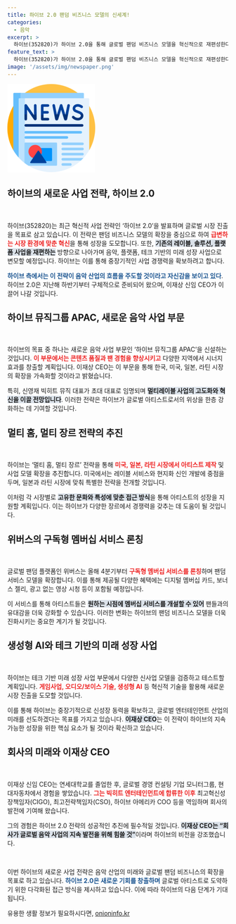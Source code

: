 ```yaml
---
title: 하이브 2.0 팬덤 비즈니스 모델의 신세계!
categories:
  - 음악
excerpt: >
  하이브(352820)가 하이브 2.0을 통해 글로벌 팬덤 비즈니스 모델을 혁신적으로 재편성한다. 신임 CEO 이재상이 이끄는 새로운 전략은 음악, 플랫폼, 테크 분야에서의 성장을 목표로 하며, 멀티레이블 사업과 구독형 멤버십 서비스로 팬 경험을 극대화할 예정이다.
feature_text: >
  하이브(352820)가 하이브 2.0을 통해 글로벌 팬덤 비즈니스 모델을 혁신적으로 재편성한다. 신임 CEO 이재상이 이끄는 새로운 전략은 음악, 플랫폼, 테크 분야에서의 성장을 목표로 하며, 멀티레이블 사업과 구독형 멤버십 서비스로 팬 경험을 극대화할 예정이다.
image: '/assets/img/newspaper.png'
---
```


<p><img src="/assets/img/newspaper.png" alt="kimp 속보" /></p>

<h2 data-ke-size="size26">하이브의 새로운 사업 전략, 하이브 2.0</h2>

<p data-ke-size="size16">&nbsp;</p> 

<p>하이브(352820)는 최근 혁신적 사업 전략인 ‘하이브 2.0’을 발표하며 글로벌 시장 진출을 목표로 삼고 있습니다. 이 전략은 팬덤 비즈니스 모델의 확장을 중심으로 하여 <b><span style="color: #ee2323;">급변하는 시장 환경에 맞춘 혁신</span></b>을 통해 성장을 도모합니다. 또한, <b><span style="background-color: #21538527;">기존의 레이블, 솔루션, 플랫폼 사업을 재편하는</span></b> 방향으로 나아가며 음악, 플랫폼, 테크 기반의 미래 성장 사업으로 변모할 예정입니다. 하이브는 이를 통해 중장기적인 사업 경쟁력을 확보하려고 합니다. </p>

<p><b><span style="color: #1a5490;">하이브 측에서는 이 전략이 음악 산업의 흐름을 주도할 것이라고 자신감을 보이고 있다</span></b>. 하이브 2.0은 지난해 하반기부터 구체적으로 준비되어 왔으며, 이재상 신임 CEO가 이끌어 나갈 것입니다. </p>

<h2 data-ke-size="size26">하이브 뮤직그룹 APAC, 새로운 음악 사업 부문</h2>

<p data-ke-size="size16">&nbsp;</p> 

<p>하이브의 목표 중 하나는 새로운 음악 사업 부문인 ‘하이브 뮤직그룹 APAC’을 신설하는 것입니다. <b><span style="color: #ee2323;">이 부문에서는 콘텐츠 품질과 팬 경험을 향상시키고</span></b> 다양한 지역에서 시너지 효과를 창출할 계획입니다. 이재상 CEO는 이 부문을 통해 한국, 미국, 일본, 라틴 시장의 확장을 가속화할 것이라고 밝혔습니다. </p>

<p>특히, 신영재 빅히트 뮤직 대표가 초대 대표로 임명되며 <b><span style="background-color: #21538527;">멀티레이블 사업의 고도화와 혁신을 이끌 전망입니다</span></b>. 이러한 전략은 하이브가 글로벌 아티스트로서의 위상을 한층 강화하는 데 기여할 것입니다.</p>

<h2 data-ke-size="size26">멀티 홈, 멀티 장르 전략의 추진</h2>

<p data-ke-size="size16">&nbsp;</p> 

<p>하이브는 ‘멀티 홈, 멀티 장르’ 전략을 통해 <b><span style="color: #ee2323;">미국, 일본, 라틴 시장에서 아티스트 제작</span></b> 및 사업 모델 확장을 추진합니다. 미국에서는 레이블 서비스와 현지화 신인 개발에 중점을 두며, 일본과 라틴 시장에 맞춰 특별한 전략을 전개할 것입니다. </p>

<p>이처럼 각 시장별로 <b><span style="background-color: #21538527;">고유한 문화와 특성에 맞춘 접근 방식</span></b>을 통해 아티스트의 성장을 지원할 계획입니다. 이는 하이브가 다양한 장르에서 경쟁력을 갖추는 데 도움이 될 것입니다.</p>

<h2 data-ke-size="size26">위버스의 구독형 멤버십 서비스 론칭</h2>

<p data-ke-size="size16">&nbsp;</p> 

<p>글로벌 팬덤 플랫폼인 위버스는 올해 4분기부터 <b><span style="color: #ee2323;">구독형 멤버십 서비스를 론칭</span></b>하며 팬덤 서비스 모델을 확장합니다. 이를 통해 제공될 다양한 혜택에는 디지털 멤버십 카드, 보너스 젤리, 광고 없는 영상 시청 등이 포함될 예정입니다. </p>

<p>이 서비스를 통해 아티스트들은 <b><span style="background-color: #21538527;">원하는 시점에 멤버십 서비스를 개설할 수 있어</span></b> 팬들과의 유대감을 더욱 강화할 수 있습니다. 이러한 변화는 하이브의 팬덤 비즈니스 모델을 더욱 진화시키는 중요한 계기가 될 것입니다.</p>

<h2 data-ke-size="size26">생성형 AI와 테크 기반의 미래 성장 사업</h2>

<p data-ke-size="size16">&nbsp;</p> 

<p>하이브는 테크 기반 미래 성장 사업 부문에서 다양한 신사업 모델을 검증하고 테스트할 계획입니다. <b><span style="color: #ee2323;">게임사업, 오디오/보이스 기술, 생성형 AI</span></b> 등 혁신적 기술을 활용해 새로운 시장 진출을 도모할 것입니다. </p>

<p>이를 통해 하이브는 중장기적으로 신성장 동력을 확보하고, 글로벌 엔터테인먼트 산업의 미래를 선도하겠다는 목표를 가지고 있습니다. <b><span style="background-color: #21538527;">이재상 CEO</span></b>는 이 전략이 하이브의 지속 가능한 성장을 위한 핵심 요소가 될 것이라 확신하고 있습니다.</p>

<h2 data-ke-size="size26">회사의 미래와 이재상 CEO</h2>

<p data-ke-size="size16">&nbsp;</p> 

<p>이재상 신임 CEO는 연세대학교를 졸업한 후, 글로벌 경영 컨설팅 기업 모니터그룹, 현대자동차에서 경험을 쌓았습니다. <b><span style="color: #ee2323;">그는 빅히트 엔터테인먼트에 합류한 이후</span></b> 최고혁신성장책임자(CIGO), 최고전략책임자(CSO), 하이브 아메리카 COO 등을 역임하며 회사의 발전에 기여해 왔습니다. </p>

<p>그의 경험은 하이브 2.0 전략의 성공적인 추진에 필수적일 것입니다. <b><span style="background-color: #21538527;">이재상 CEO는 “회사가 글로벌 음악 사업의 지속 발전을 위해 힘쓸 것”</span></b>이라며 하이브의 비전을 강조했습니다.</p>

<p data-ke-size="size16">&nbsp;</p> 

<p>이번 하이브의 새로운 사업 전략은 음악 산업의 미래와 글로벌 팬덤 비즈니스의 확장을 목표로 하고 있습니다. <b><span style="color: #1a5490;">하이브 2.0은 새로운 기회를 창출하며</span></b> 글로벌 아티스트로 도약하기 위한 다각화된 접근 방식을 제시하고 있습니다. 이에 따라 하이브의 다음 단계가 기대됩니다.</p>
유용한 생활 정보가 필요하시다면, <a href="https://onioninfo.kr" rel="dofollow">onioninfo.kr</a>


